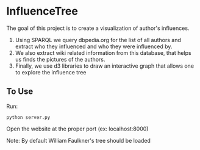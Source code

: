 # InfluenceTree

The goal of this project is to create a visualization of author's influences. 

1) Using SPARQL we query dbpedia.org for the list of all authors and extract who they influenced and who they were influenced by. 
2) We also extract wiki related information from this database, that helps us finds the pictures of the authors. 
3) Finally, we use d3 libraries to draw an interactive graph that allows one to explore the influence tree

## To Use

Run: 
```
python server.py
```
Open the website at the proper port (ex: localhost:8000) 

Note: By default William Faulkner's tree should be loaded  

